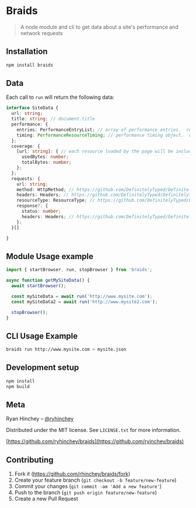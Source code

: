 # Braids 

> A node module and cli to get data about a site's performance and network requests

## Installation
```sh
npm install braids
```

## Data

Each call to `run` will return the following data:

```typescript
interface SiteData {
  url: string;
  title: string; // document.title
  performance: {
    entries: PerformanceEntryList; // array of performance entries.  return value of window.performance.getEntries()
    timing: PerformanceResourceTiming; // performance timing object.  return value of window.perormance.timing
  };
  coverage: {
    [url: string]: { // each resource loaded by the page will be included
      usedBytes: number;
      totalBytes: number;
    };
  };
  requests: {
    url: string;
    method: HttpMethod; // https://github.com/DefinitelyTyped/DefinitelyTyped/blob/master/types/puppeteer/v1/index.d.ts#L928
    headers: Headers; // https://github.com/DefinitelyTyped/DefinitelyTyped/blob/master/types/puppeteer/v1/index.d.ts#L927
    resourceType: ResourceType; // https://github.com/DefinitelyTyped/DefinitelyTyped/blob/master/types/puppeteer/v1/index.d.ts#L936
    response?: {
      status: number;
      headers: Headers; // https://github.com/DefinitelyTyped/DefinitelyTyped/blob/master/types/puppeteer/v1/index.d.ts#L92
    };
  }[]

}
```


## Module Usage example

```javascript
import { startBrowser, run, stopBrowser } from 'braids';

async function getMySiteData() {
  await startBrowser();

  const mySiteData = await run('http://www.mysite.com');
  const mySiteData2 = await run('http://www.mysite2.com');

  stopBrowser();
}
```

## CLI Usage Example
```bash
braids run http://www.mysite.com > mysite.json
```

## Development setup

```sh
npm install
npm build
```

## Meta

Ryan Hinchey – [@ryhinchey](https://twitter.com/ryhinchey) 

Distributed under the MIT license. See ``LICENSE.txt`` for more information.

[https://github.com/ryhinchey/braids](https://github.com/ryinchey/braids)

## Contributing

1. Fork it (<https://github.com/rhinchey/braids/fork>)
2. Create your feature branch (`git checkout -b feature/new-feature`)
3. Commit your changes (`git commit -am 'Add a new feature'`)
4. Push to the branch (`git push origin feature/new-feature`)
5. Create a new Pull Request